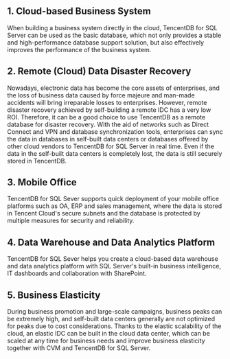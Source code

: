 ﻿## 1. Cloud-based Business System
When building a business system directly in the cloud, TencentDB for SQL Server can be used as the basic database, which not only provides a stable and high-performance database support solution, but also effectively improves the performance of the business system.

## 2. Remote (Cloud) Data Disaster Recovery
Nowadays, electronic data has become the core assets of enterprises, and the loss of business data caused by force majeure and man-made accidents will bring irreparable losses to enterprises. However, remote disaster recovery achieved by self-building a remote IDC has a very low ROI. Therefore, it can be a good choice to use TencentDB as a remote database for disaster recovery.
With the aid of networks such as Direct Connect and VPN and database synchronization tools, enterprises can sync the data in databases in self-built data centers or databases offered by other cloud vendors to TencentDB for SQL Server in real time. Even if the data in the self-built data centers is completely lost, the data is still securely stored in TencentDB.

## 3. Mobile Office
TencentDB for SQL Sever supports quick deployment of your mobile office platforms such as OA, ERP and sales management, where the data is stored in Tencent Cloud's secure subnets and the database is protected by multiple measures for security and reliability.

## 4. Data Warehouse and Data Analytics Platform
TencentDB for SQL Sever helps you create a cloud-based data warehouse and data analytics platform with SQL Server's built-in business intelligence, IT dashboards and collaboration with SharePoint.

## 5. Business Elasticity
During business promotion and large-scale campaigns, business peaks can be extremely high, and self-built data centers generally are not optimized for peaks due to cost considerations. Thanks to the elastic scalability of the cloud, an elastic IDC can be built in the cloud data center, which can be scaled at any time for business needs and improve business elasticity together with CVM and TencentDB for SQL Server.
